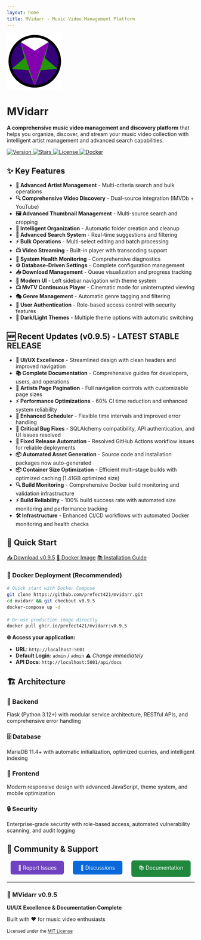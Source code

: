 ```yaml
---
layout: home
title: MVidarr - Music Video Management Platform
---
```


<div class="home-header">
  <img src="https://raw.githubusercontent.com/prefect421/mvidarr/main/frontend/src/Content/Images/mvidarr-logo.png" alt="MVidarr Logo" width="150" height="150">
  
  <h1>MVidarr</h1>
  
  <p class="tagline"><strong>A comprehensive music video management and discovery platform</strong> that helps you organize, discover, and stream your music video collection with intelligent artist management and advanced search capabilities.</p>
  
  <div class="badges">
    <a href="https://github.com/prefect421/mvidarr/releases/tag/v0.9.5" target="_blank">
      <img src="https://img.shields.io/badge/version-v0.9.5-blue.svg" alt="Version">
    </a>
    <a href="https://github.com/prefect421/mvidarr" target="_blank">
      <img src="https://img.shields.io/github/stars/prefect421/mvidarr.svg" alt="Stars">
    </a>
    <a href="https://github.com/prefect421/mvidarr/blob/main/LICENSE" target="_blank">
      <img src="https://img.shields.io/badge/license-MIT-green.svg" alt="License">
    </a>
    <a href="https://ghcr.io/prefect421/mvidarr:v0.9.5" target="_blank">
      <img src="https://img.shields.io/badge/docker-ghcr.io-2496ED.svg" alt="Docker">
    </a>
  </div>
</div>

## ✨ Key Features

- **🎯 Advanced Artist Management** - Multi-criteria search and bulk operations
- **🔍 Comprehensive Video Discovery** - Dual-source integration (IMVDb + YouTube)  
- **🖼️ Advanced Thumbnail Management** - Multi-source search and cropping
- **📁 Intelligent Organization** - Automatic folder creation and cleanup
- **🔎 Advanced Search System** - Real-time suggestions and filtering
- **⚡ Bulk Operations** - Multi-select editing and batch processing
- **📺 Video Streaming** - Built-in player with transcoding support
- **💚 System Health Monitoring** - Comprehensive diagnostics
- **⚙️ Database-Driven Settings** - Complete configuration management
- **📥 Download Management** - Queue visualization and progress tracking
- **🎨 Modern UI** - Left sidebar navigation with theme system
- **📺 MvTV Continuous Player** - Cinematic mode for uninterrupted viewing
- **🎭 Genre Management** - Automatic genre tagging and filtering
- **🔐 User Authentication** - Role-based access control with security features
- **🌙 Dark/Light Themes** - Multiple theme options with automatic switching

## 🆕 Recent Updates (v0.9.5) - **LATEST STABLE RELEASE**

- **🎨 UI/UX Excellence** - Streamlined design with clean headers and improved navigation
- **📚 Complete Documentation** - Comprehensive guides for developers, users, and operations
- **📄 Artists Page Pagination** - Full navigation controls with customizable page sizes
- **⚡ Performance Optimizations** - 60% CI time reduction and enhanced system reliability
- **🔧 Enhanced Scheduler** - Flexible time intervals and improved error handling
- **🐛 Critical Bug Fixes** - SQLAlchemy compatibility, API authentication, and UI issues resolved
- **🤖 Fixed Release Automation** - Resolved GitHub Actions workflow issues for reliable deployments
- **📦 Automated Asset Generation** - Source code and installation packages now auto-generated
- **📦 Container Size Optimization** - Efficient multi-stage builds with optimized caching (1.41GB optimized size)
- **🔍 Build Monitoring** - Comprehensive Docker build monitoring and validation infrastructure
- **⚡ Build Reliability** - 100% build success rate with automated size monitoring and performance tracking
- **🛠️ Infrastructure** - Enhanced CI/CD workflows with automated Docker monitoring and health checks

## 🚀 Quick Start

<div class="quick-start">
  <a href="https://github.com/prefect421/mvidarr/releases/tag/v0.9.5" target="_blank">📥 Download v0.9.5</a>
  <a href="https://ghcr.io/prefect421/mvidarr:v0.9.5" target="_blank">🐳 Docker Image</a>
  <a href="#installation">📚 Installation Guide</a>
</div>

### 🐳 Docker Deployment (Recommended)

```bash
# Quick start with Docker Compose
git clone https://github.com/prefect421/mvidarr.git
cd mvidarr && git checkout v0.9.5
docker-compose up -d

# Or use production image directly
docker pull ghcr.io/prefect421/mvidarr:v0.9.5
```

**🌐 Access your application:**
- **URL**: `http://localhost:5001`
- **Default Login**: `admin` / `admin` ⚠️ *Change immediately*
- **API Docs**: `http://localhost:5001/api/docs`

## 🏗️ Architecture

<div class="architecture-grid">
  <div class="arch-card">
    <h3>🐍 Backend</h3>
    <p>Flask (Python 3.12+) with modular service architecture, RESTful APIs, and comprehensive error handling</p>
  </div>
  <div class="arch-card">
    <h3>🗄️ Database</h3>
    <p>MariaDB 11.4+ with automatic initialization, optimized queries, and intelligent indexing</p>
  </div>
  <div class="arch-card">
    <h3>🎨 Frontend</h3>
    <p>Modern responsive design with advanced JavaScript, theme system, and mobile optimization</p>
  </div>
  <div class="arch-card">
    <h3>🔒 Security</h3>
    <p>Enterprise-grade security with role-based access, automated vulnerability scanning, and audit logging</p>
  </div>
</div>

## 🤝 Community & Support

<div class="community-section">
  <a href="https://github.com/prefect421/mvidarr/issues" target="_blank" style="background: #6f42c1; color: white; padding: 10px 20px; border-radius: 6px; text-decoration: none; margin: 0 10px; display: inline-block;">
    🐛 Report Issues
  </a>
  <a href="https://github.com/prefect421/mvidarr/discussions" target="_blank" style="background: #0969da; color: white; padding: 10px 20px; border-radius: 6px; text-decoration: none; margin: 0 10px; display: inline-block;">
    💬 Discussions
  </a>
  <a href="https://github.com/prefect421/mvidarr/tree/main/docs" target="_blank" style="background: #1f883d; color: white; padding: 10px 20px; border-radius: 6px; text-decoration: none; margin: 0 10px; display: inline-block;">
    📚 Documentation
  </a>
</div>

---

<div class="version-footer">
  <h3>🚀 MVidarr v0.9.5</h3>
  <p><strong>UI/UX Excellence & Documentation Complete</strong></p>
  <p>Built with ❤️ for music video enthusiasts</p>
  <small>Licensed under the <a href="https://github.com/prefect421/mvidarr/blob/main/LICENSE" target="_blank">MIT License</a></small>
</div>